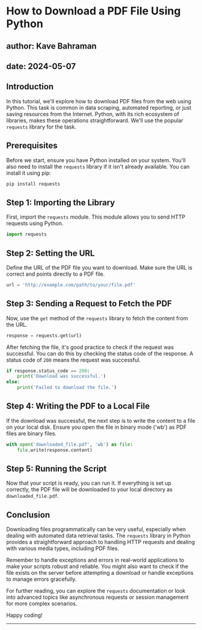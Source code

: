 # How to Download a PDF File Using Python

## author: Kave Bahraman

## date: 2024-05-07

## Introduction

In this tutorial, we'll explore how to download PDF files from the web using Python. This task is common in data scraping, automated reporting, or just saving resources from the Internet. Python, with its rich ecosystem of libraries, makes these operations straightforward. We'll use the popular `requests` library for the task.

## Prerequisites

Before we start, ensure you have Python installed on your system. You'll also need to install the `requests` library if it isn't already available. You can install it using pip:

```bash
pip install requests
```

## Step 1: Importing the Library

First, import the `requests` module. This module allows you to send HTTP requests using Python.

```python
import requests
```

## Step 2: Setting the URL

Define the URL of the PDF file you want to download. Make sure the URL is correct and points directly to a PDF file.

```python
url = 'http://example.com/path/to/your/file.pdf'
```

## Step 3: Sending a Request to Fetch the PDF

Now, use the `get` method of the `requests` library to fetch the content from the URL.

```python
response = requests.get(url)
```

After fetching the file, it's good practice to check if the request was successful. You can do this by checking the status code of the response. A status code of `200` means the request was successful.

```python
if response.status_code == 200:
    print('Download was successful.')
else:
    print('Failed to download the file.')
```

## Step 4: Writing the PDF to a Local File

If the download was successful, the next step is to write the content to a file on your local disk. Ensure you open the file in binary mode ('wb') as PDF files are binary files.

```python
with open('downloaded_file.pdf', 'wb') as file:
    file.write(response.content)
```

## Step 5: Running the Script

Now that your script is ready, you can run it. If everything is set up correctly, the PDF file will be downloaded to your local directory as `downloaded_file.pdf`.

## Conclusion

Downloading files programmatically can be very useful, especially when dealing with automated data retrieval tasks. The `requests` library in Python provides a straightforward approach to handling HTTP requests and dealing with various media types, including PDF files.

Remember to handle exceptions and errors in real-world applications to make your scripts robust and reliable. You might also want to check if the file exists on the server before attempting a download or handle exceptions to manage errors gracefully.

For further reading, you can explore the `requests` documentation or look into advanced topics like asynchronous requests or session management for more complex scenarios.

Happy coding!

---
